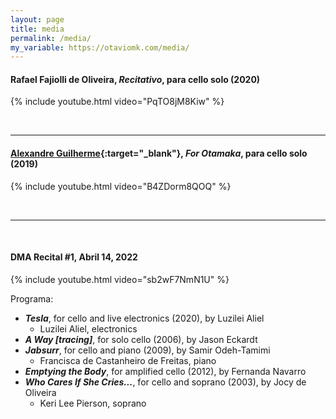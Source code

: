 ```yaml
---
layout: page
title: media
permalink: /media/
my_variable: https://otaviomk.com/media/
---
```


#### Rafael Fajiolli de Oliveira, <i><b>Recitativo</b></i>, para cello solo (2020)

{% include youtube.html video="PqTO8jM8Kiw" %}

<br />

---

#### [Alexandre Guilherme](https://www.alexandreguilherme.com.br/){:target="_blank"}, <i><b>For Otamaka</b></i>, para cello solo (2019)

{% include youtube.html video="B4ZDorm8QOQ" %}

<br />

---

<br>

#### **DMA Recital #1, Abril 14, 2022**

{% include youtube.html video="sb2wF7NmN1U" %}

Programa:

- ***Tesla***, for cello and live electronics (2020), by Luzilei Aliel
  - Luzilei Aliel, electronics
- ***A Way [tracing]***, for solo cello (2006), by Jason Eckardt
- ***Jabsurr***, for cello and piano (2009), by Samir Odeh-Tamimi
  - Francisca de Castanheiro de Freitas, piano
- ***Emptying the Body***, for amplified cello (2012), by Fernanda Navarro
- ***Who Cares If She Cries...***, for cello and soprano (2003), by Jocy de Oliveira
  - Keri Lee Pierson, soprano
